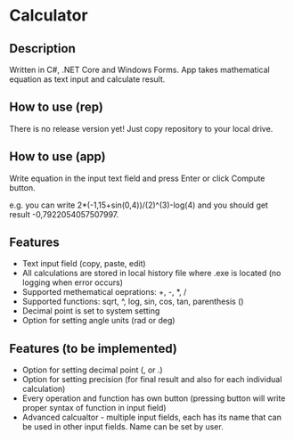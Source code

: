 # Calculator
## Description
Written in C#, .NET Core and Windows Forms. App takes mathematical equation as text input and calculate result. 

## How to use (rep)
There is no release version yet! Just copy repository to your local drive.

## How to use (app)
Write equation in the input text field and press Enter or click Compute button.

e.g. you can write 2*(-1,15+sin(0,4))/(2)^(3)-log(4) and you should get result -0,7922054057507997.

## Features
- Text input field (copy, paste, edit)
- All calculations are stored in local history file where .exe is located (no logging when error occurs)
- Supported methematical oeprations: +, -, *, /
- Supported functions: sqrt, ^, log, sin, cos, tan, parenthesis ()
- Decimal point is set to system setting
- Option for setting angle units (rad or deg)

## Features (to be implemented)
- Option for setting decimal point (, or .)
- Option for setting precision (for final result and also for each individual calculation)
- Every operation and function has own button (pressing button will write proper syntax of function in input field)
- Advanced calcualtor - multiple input fields, each has its name that can be used in other input fields. Name can be set by user.
